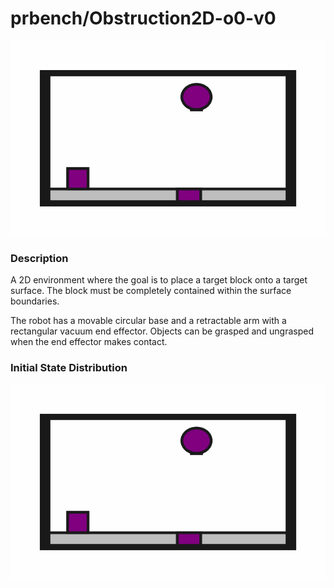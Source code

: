 # prbench/Obstruction2D-o0-v0
![random action GIF](assets/random_action_gifs/Obstruction2D-o0.gif)

### Description
A 2D environment where the goal is to place a target block onto a target surface. The block must be completely contained within the surface boundaries.
    
The robot has a movable circular base and a retractable arm with a rectangular vacuum end effector. Objects can be grasped and ungrasped when the end effector makes contact.
### Initial State Distribution
![initial state GIF](assets/initial_state_gifs/Obstruction2D-o0.gif)

